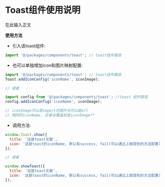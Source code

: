 # Toast组件使用说明

在此输入正文


**使用方法**

 - 引入该toast组件:
```javascript
import '@/packages/components/toast'; // toast组件路径
```

 - 也可以单独增加icon和图片映射配置:
```javascript
import '@/packages/components/toast'; // toast组件路径
Toast.addIconConfig('iconName', iconImage);

// 或者

import config from '@/packages/components/toast'; //toast 组件路径
config.addIconConfig('iconName', iconImage);

// iconImage可以是import的图片也可以是url
// 相同的iconName, 后者会覆盖前者iconImage**
```
 - 调用方法:
 
```javascript
window.Toast.show({
  title: '这是toast文案',
  icon: '这是toast的iconName, 默认有success, fail(可以通过上面提到的方法配置), 其他的所有iconName均会被认为空'
});

// 或者

window.showToast({
  title: '这是toast文案',
  icon: '这是toast的iconName, 默认有success, fail(可以通过上面提到的方法配置), 其他的所有iconName均会被认为空'
});
```

